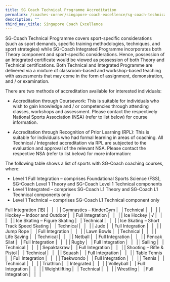 ```yaml
---
title: SG Coach Technical Programme Accreditation
permalink: /coaches-corner/singapore-coach-excellence/sg-coach-technical-programme-accreditation/
description: ""
third_nav_title: Singapore Coach Excellence
---
```

SG-Coach Technical Programme covers sport-specific considerations (such as sport demands, specific training methodologies, techniques, and sport strategies) while SG-Coach Integrated Programme incorporates both Theory component and sport-specific considerations. Hence, possession of an Integrated certificate would be viewed as possession of both Theory and Technical certifications. Both Technical and Integrated Programme are delivered via a mixture of classroom-based and workshop-based teaching with assessments that may come in the form of assignment, demonstration, and / or examination.

There are two methods of accreditation available for interested individuals:

*   Accreditation through Coursework: This is suitable for individuals who wish to gain knowledge and / or competencies through attending classes, workshops and assessment. Please contact the respectively National Sports Association (NSA) (refer to list below) for course information.
    
*   Accreditation through Recognition of Prior Learning (RPL): This is suitable for individuals who had formal learning in areas of coaching. All Technical / Integrated accreditation via RPL are subjected to the evaluation and approval of the relevant NSA. Please contact the respective NSA (refer to list below) for more information:
    

The following table shows a list of sports with SG-Coach coaching courses, where:

*   Level 1 Full Integration – comprises Foundational Sports Science (FSS), SG-Coach Level 1 Theory and SG-Coach Level 1 Technical components
*   Level 1 Integrated – comprises SG-Coach L1 Theory and SG-Coach L1 Technical components only
*   Level 1 Technical – comprises SG-Coach L1 Technical component only

Full Integration (1B)  |  &nbsp;            |  &nbsp;     |
|  Gymnastics – KinderGym                                       |  &nbsp;           |  Technical              |  &nbsp;            |  &nbsp;     |
|  Hockey – Indoor and Outdoor                                  |  &nbsp;           |  Full Integration       |  &nbsp;            |  &nbsp;     |
|  Ice Hockey                                                   |  √                |  &nbsp;                 |  &nbsp;            |  &nbsp;     |
|  Ice Skating – Figure Skating                                 |  &nbsp;           |  Technical              |  &nbsp;            |  &nbsp;     |
|  Ice Skating – Short Track Speed Skating                      |  &nbsp;           |  Technical              |  &nbsp;            |  &nbsp;     |
|  Judo                                                         |  &nbsp;           |  Full Integration       |  &nbsp;            |  &nbsp;     |
|  Jump Rope                                                    |  &nbsp;           |  Full Integration       |  &nbsp;            |  &nbsp;     |
|  Lawn Bowls                                                   |  &nbsp;           |  Technical              |  &nbsp;            |  &nbsp;     |
|  Life Saving                                                  |  &nbsp;           |  Technical              |  &nbsp;            |  &nbsp;     |
|  Netball                                                      |  &nbsp;           |  Full Integration       |  &nbsp;            |  &nbsp;     |
|  Pencak Silat                                                 |  &nbsp;           |  Full Integration       |  &nbsp;            |  &nbsp;     |
|  Rugby                                                        |  &nbsp;           |  Full Integration       |  &nbsp;            |  &nbsp;     |
|  Sailing                                                      |  &nbsp;           |  Technical              |  &nbsp;            |  &nbsp;     |
|  Sepaktakraw                                                  |  &nbsp;           |  Full Integration       |  &nbsp;            |  &nbsp;     |
|  Shooting – Rifle &amp; Pistol                                |  &nbsp;           |  Technical              |  &nbsp;            |  &nbsp;     |
|  Squash                                                       |  &nbsp;           |  Full Integration       |  &nbsp;            |  &nbsp;     |
|  Table Tennis                                                 |  &nbsp;           |  Full Integration       |  &nbsp;            |  &nbsp;     |
|  Taekwondo                                                    |  &nbsp;           |  Full Integration       |  &nbsp;            |  &nbsp;     |
|  Tennis                                                       |  &nbsp;           |  Technical              |  &nbsp;            |  &nbsp;     |
|  Triathlon                                                    |  &nbsp;           |  Integrated             |  &nbsp;            |  &nbsp;     |
|  Volleyball                                                   |  &nbsp;           |  Full Integration       |  &nbsp;            |  &nbsp;     |
|  Weightlifting                                                |  &nbsp;           |  Technical              |  &nbsp;            |  &nbsp;     |
|  Wrestling                                                    |  &nbsp;           |  Full Integration       |  &nbsp;            |  &nbsp;     |
